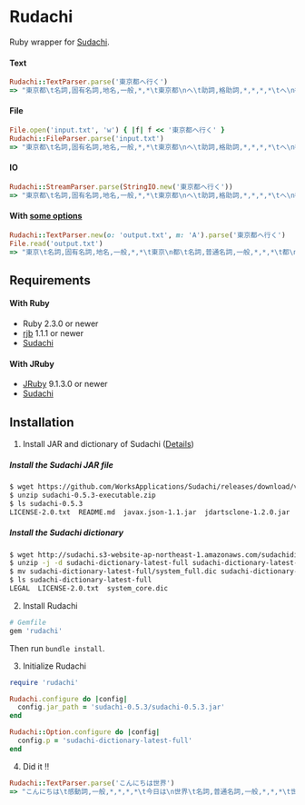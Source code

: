 # Rudachi
Ruby wrapper for [Sudachi](https://github.com/WorksApplications/Sudachi).

#### Text
```rb
Rudachi::TextParser.parse('東京都へ行く')
=> "東京都\t名詞,固有名詞,地名,一般,*,*\t東京都\nへ\t助詞,格助詞,*,*,*,*\tへ\n行く\t動詞,非自立可能,*,*,五段-カ行,終止形-一般\t行く\nEOS\n"
```

#### File
```rb
File.open('input.txt', 'w') { |f| f << '東京都へ行く' }
Rudachi::FileParser.parse('input.txt')
=> "東京都\t名詞,固有名詞,地名,一般,*,*\t東京都\nへ\t助詞,格助詞,*,*,*,*\tへ\n行く\t動詞,非自立可能,*,*,五段-カ行,終止形-一般\t行く\nEOS\n"
```

#### IO
```rb
Rudachi::StreamParser.parse(StringIO.new('東京都へ行く'))
=> "東京都\t名詞,固有名詞,地名,一般,*,*\t東京都\nへ\t助詞,格助詞,*,*,*,*\tへ\n行く\t動詞,非自立可能,*,*,五段-カ行,終止形-一般\t行く\nEOS\n"
```

#### With [some options](https://github.com/WorksApplications/Sudachi#options)
```rb
Rudachi::TextParser.new(o: 'output.txt', m: 'A').parse('東京都へ行く')
File.read('output.txt')
=> "東京\t名詞,固有名詞,地名,一般,*,*\t東京\n都\t名詞,普通名詞,一般,*,*,*\t都\nへ\t助詞,格助詞,*,*,*,*\tへ\n行く\t動詞,非自立可能,*,*,五段-カ行,終止形-一般\t行く\nEOS\n"
```

## Requirements

#### With Ruby
- Ruby 2.3.0 or newer
- [rjb](https://github.com/arton/rjb) 1.1.1 or newer
- [Sudachi](https://github.com/WorksApplications/Sudachi)

#### With JRuby
- [JRuby](https://github.com/jruby/jruby) 9.1.3.0 or newer
- [Sudachi](https://github.com/WorksApplications/Sudachi)

## Installation

1. Install JAR and dictionary of Sudachi ([Details](https://github.com/WorksApplications/Sudachi/blob/develop/docs/tutorial.md#linux-%E3%81%AE%E5%A0%B4%E5%90%88))

##### Install the Sudachi JAR file
```sh
$ wget https://github.com/WorksApplications/Sudachi/releases/download/v0.5.3/sudachi-0.5.3-executable.zip
$ unzip sudachi-0.5.3-executable.zip
$ ls sudachi-0.5.3
LICENSE-2.0.txt  README.md  javax.json-1.1.jar	jdartsclone-1.2.0.jar  licenses  sudachi-0.5.3.jar  sudachi.json  sudachi_fulldict.json
```

##### Install the Sudachi dictionary
```sh
$ wget http://sudachi.s3-website-ap-northeast-1.amazonaws.com/sudachidict/sudachi-dictionary-latest-full.zip
$ unzip -j -d sudachi-dictionary-latest-full sudachi-dictionary-latest-full.zip
$ mv sudachi-dictionary-latest-full/system_full.dic sudachi-dictionary-latest-full/system_core.dic
$ ls sudachi-dictionary-latest-full
LEGAL  LICENSE-2.0.txt	system_core.dic
```

2. Install Rudachi

```rb
# Gemfile
gem 'rudachi'
```

Then run `bundle install`.

3. Initialize Rudachi

```rb
require 'rudachi'

Rudachi.configure do |config|
  config.jar_path = 'sudachi-0.5.3/sudachi-0.5.3.jar'
end

Rudachi::Option.configure do |config|
  config.p = 'sudachi-dictionary-latest-full'
end
```

4. Did it !!

```rb
Rudachi::TextParser.parse('こんにちは世界')
=> "こんにちは\t感動詞,一般,*,*,*,*\t今日は\n世界\t名詞,普通名詞,一般,*,*,*\t世界\nEOS\n"
```
